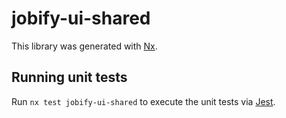 # jobify-ui-shared

This library was generated with [Nx](https://nx.dev).

## Running unit tests

Run `nx test jobify-ui-shared` to execute the unit tests via [Jest](https://jestjs.io).
